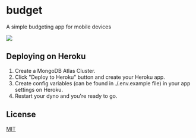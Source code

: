 # budget

A simple budgeting app for mobile devices

[![](https://www.herokucdn.com/deploy/button.svg)](https://www.heroku.com/deploy/?template=https://github.com/ozgrozer/budget)

## Deploying on Heroku
1. Create a MongoDB Atlas Cluster.
2. Click "Deploy to Heroku" button and create your Heroku app.
3. Create config variables (can be found in ./.env.example file) in your app settings on Heroku.
4. Restart your dyno and you're ready to go.

## License

[MIT](license)

